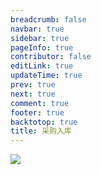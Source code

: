 ```yaml
---
breadcrumb: false
navbar: true
sidebar: true
pageInfo: true
contributor: false
editLink: true
updateTime: true
prev: true
next: true
comment: true
footer: true
backtotop: true
title: 采购入库
---
```


![](https://img.springlearn.cn/blog/30b59e08e1427ad8f1bb46ba59717489.png)
